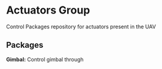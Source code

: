 # Actuators Group

Control Packages repository for actuators present in the UAV

## Packages

**Gimbal:** Control gimbal through
